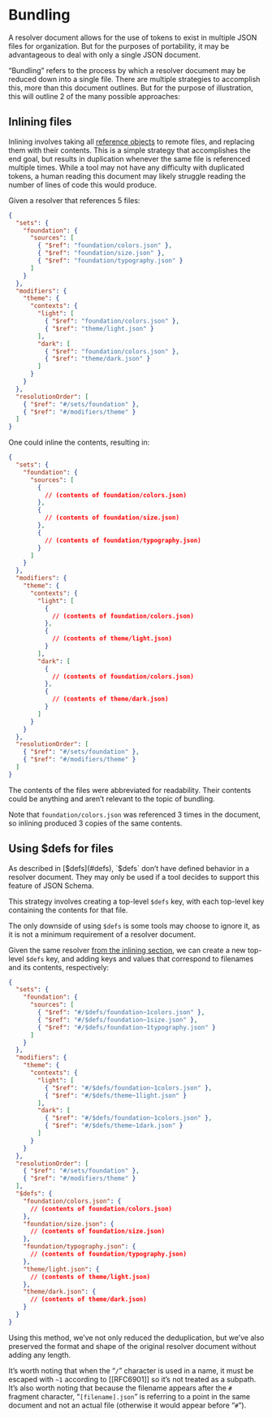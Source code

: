 # Bundling

A resolver document allows for the use of tokens to exist in multiple JSON files for organization. But for the purposes of portability, it may be advantageous to deal with only a single JSON document.

“Bundling” refers to the process by which a resolver document may be reduced down into a single file. There are multiple strategies to accomplish this, more than this document outlines. But for the purpose of illustration, this will outline 2 of the many possible approaches:

## Inlining files

Inlining involves taking all [reference objects](#reference-objects) to remote files, and replacing them with their contents. This is a simple strategy that accomplishes the end goal, but results in duplication whenever the same file is referenced multiple times. While a tool may not have any difficulty with duplicated tokens, a human reading this document may likely struggle reading the number of lines of code this would produce.

<aside class="example" title="Bundling by inlining">

Given a resolver that references 5 files:

```json
{
  "sets": {
    "foundation": {
      "sources": [
        { "$ref": "foundation/colors.json" },
        { "$ref": "foundation/size.json" },
        { "$ref": "foundation/typography.json" }
      ]
    }
  },
  "modifiers": {
    "theme": {
      "contexts": {
        "light": [
          { "$ref": "foundation/colors.json" },
          { "$ref": "theme/light.json" }
        ],
        "dark": [
          { "$ref": "foundation/colors.json" },
          { "$ref": "theme/dark.json" }
        ]
      }
    }
  },
  "resolutionOrder": [
    { "$ref": "#/sets/foundation" },
    { "$ref": "#/modifiers/theme" }
  ]
}
```

One could inline the contents, resulting in:

```json
{
  "sets": {
    "foundation": {
      "sources": [
        {
          // (contents of foundation/colors.json)
        },
        {
          // (contents of foundation/size.json)
        },
        {
          // (contents of foundation/typography.json)
        }
      ]
    }
  },
  "modifiers": {
    "theme": {
      "contexts": {
        "light": [
          {
            // (contents of foundation/colors.json)
          },
          {
            // (contents of theme/light.json)
          }
        ],
        "dark": [
          {
            // (contents of foundation/colors.json)
          },
          {
            // (contents of theme/dark.json)
          }
        ]
      }
    }
  },
  "resolutionOrder": [
    { "$ref": "#/sets/foundation" },
    { "$ref": "#/modifiers/theme" }
  ]
}
```

The contents of the files were abbreviated for readability. Their contents could be anything and aren’t relevant to the topic of bundling.

Note that `foundation/colors.json` was referenced 3 times in the document, so inlining produced 3 copies of the same contents.

</aside>

## Using $defs for files

As described in [$defs](#defs), `$defs` don’t have defined behavior in a resolver document. They may only be used if a tool decides to support this feature of JSON Schema.

This strategy involves creating a top-level `$defs` key, with each top-level key containing the contents for that file.

The only downside of using `$defs` is some tools may choose to ignore it, as it is not a minimum requirement of a resolver document.

<aside class="example" title="Bundling by using $defs">

Given the same resolver [from the inlining section](#inlining-files), we can create a new top-level `$defs` key, and adding keys and values that correspond to filenames and its contents, respectively:

```json
{
  "sets": {
    "foundation": {
      "sources": [
        { "$ref": "#/$defs/foundation~1colors.json" },
        { "$ref": "#/$defs/foundation~1size.json" },
        { "$ref": "#/$defs/foundation~1typography.json" }
      ]
    }
  },
  "modifiers": {
    "theme": {
      "contexts": {
        "light": [
          { "$ref": "#/$defs/foundation~1colors.json" },
          { "$ref": "#/$defs/theme~1light.json" }
        ],
        "dark": [
          { "$ref": "#/$defs/foundation~1colors.json" },
          { "$ref": "#/$defs/theme~1dark.json" }
        ]
      }
    }
  },
  "resolutionOrder": [
    { "$ref": "#/sets/foundation" },
    { "$ref": "#/modifiers/theme" }
  ],
  "$defs": {
    "foundation/colors.json": {
      // (contents of foundation/colors.json)
    },
    "foundation/size.json": {
      // (contents of foundation/size.json)
    },
    "foundation/typography.json": {
      // (contents of foundation/typography.json)
    },
    "theme/light.json": {
      // (contents of theme/light.json)
    },
    "theme/dark.json": {
      // (contents of theme/dark.json)
    }
  }
}
```

Using this method, we’ve not only reduced the deduplication, but we’ve also preserved the format and shape of the original resolver document without adding any length.

It’s worth noting that when the “`/`” character is used in a name, it must be escaped with `~1` according to [[RFC6901]] so it’s not treated as a subpath. It’s also worth noting that because the filename appears after the `#` fragment character, “`[filename].json`” is referring to a point in the same document and not an actual file (otherwise it would appear before “`#`”).

</aside>

